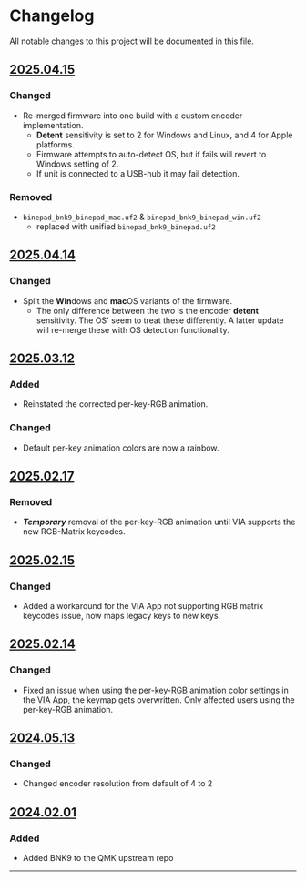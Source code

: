 # Changelog

All notable changes to this project will be documented in this file.


## [2025.04.15]

### Changed
- Re-merged firmware into one build with a custom encoder implementation.
    - **Detent** sensitivity is set to 2 for Windows and Linux, and 4 for Apple platforms.
    - Firmware attempts to auto-detect OS, but if fails will revert to Windows setting of 2.
    - If unit is connected to a USB-hub it may fail detection.

### Removed

- `binepad_bnk9_binepad_mac.uf2` & `binepad_bnk9_binepad_win.uf2`
    - replaced with unified `binepad_bnk9_binepad.uf2`


## [2025.04.14]

### Changed

- Split the **Win**dows and **mac**OS variants of the firmware.
    - The only difference between the two is the encoder **detent** sensitivity.  The OS' seem to treat these differently.  A latter update will re-merge these with OS detection functionality.

## [2025.03.12]

### Added

- Reinstated the corrected per-key-RGB animation.

### Changed

- Default per-key animation colors are now a rainbow.


## [2025.02.17]

### Removed

- ***Temporary*** removal of the per-key-RGB animation until VIA supports the new RGB-Matrix keycodes.


## [2025.02.15]

### Changed

- Added a workaround for the VIA App not supporting RGB matrix keycodes issue, now maps legacy keys to new keys.


## [2025.02.14]

### Changed

- Fixed an issue when using the per-key-RGB animation color settings in the VIA App, the keymap gets overwritten.  Only affected users using the per-key-RGB animation.


## [2024.05.13]

### Changed

- Changed encoder resolution from default of 4 to 2


## [2024.02.01]

### Added

- Added BNK9 to the QMK upstream repo


---

[2025.04.15]: https://github.com/binepad-global/qmk_userspace_binepad/commit/fb1f49ece3b036adee2f9a0186151c65b251cc6b
[2025.04.14]: https://github.com/binepad-global/qmk_userspace_binepad/commit/3a5c9e69da04aea31b8e2ca6cc6355859a5b8627
[2025.03.12]: https://github.com/binepad-global/qmk_userspace_binepad/commit/11a459c0ba7c44574afdfaea09284f56537595b8
[2025.02.17]: https://github.com/binepad-global/qmk_userspace_binepad/commit/66c6b2e84956dd063cf064dee02bebdd8a709abf
[2025.02.15]: https://github.com/binepad-global/qmk_userspace_binepad/commit/5023432d924c4d9dc1a60472b500af16ae7a375c
[2025.02.14]: https://github.com/binepad-global/qmk_userspace_binepad/commit/22463f4598f7315c1df5dd0abf1cc0f2079cd45a
[2024.05.13]: https://github.com/qmk/qmk_firmware/pull/23707
[2024.02.01]: https://github.com/qmk/qmk_firmware/pull/22831
